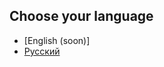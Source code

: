 ## Choose your language
- [English (soon)]
- [Русский](https://github.com/hilltty/hilltty-flags/blob/main/russian-lang.md)
